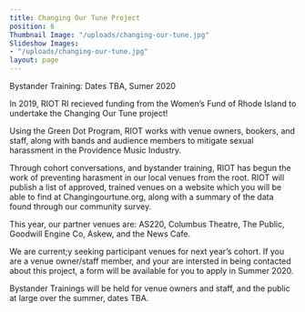 ```yaml
---
title: Changing Our Tune Project
position: 6
Thumbnail Image: "/uploads/changing-our-tune.jpg"
Slideshow Images:
- "/uploads/changing-our-tune.jpg"
layout: page
---
```


Bystander Training: Dates TBA, Sumer 2020

In 2019, RIOT RI recieved funding from the Women’s Fund of Rhode Island to undertake the Changing Our Tune project!
 
Using the Green Dot Program, RIOT works with venue owners, bookers, and staff, along with bands and audience members to mitigate sexual harassment in the Providence Music Industry.
 
Through cohort conversations, and bystander training, RIOT has begun the work of preventing harasment in our local venues from the root. RIOT will publish a list of approved, trained venues on a website which you will be able to find at Changingourtune.org, along with a summary of the data found through our community survey. 
 
This year, our partner venues are: AS220, Columbus Theatre, The Public, Goodwill Engine Co, Askew, and the News Cafe. 

We are current;y seeking participant venues for next year’s cohort. If you are a venue owner/staff member, and your are intersted in being contacted about this project, a form will be available for you to apply in Summer 2020. 
 
Bystander Trainings will be held for venue owners and staff, and the public at large over the summer, dates TBA.
